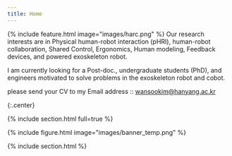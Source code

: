 ```yaml
---
title: Home
---
```


{%
  include feature.html
  image="images/harc.png"
%}
Our research interests are in Physical human-robot interaction (pHRI), human-robot collaboration, Shared Control, Ergonomics, Human modeling, Feedback devices, and powered exoskeleton robot.

I am currently looking for a Post-doc., undergraduate students (PhD), and engineers motivated to solve problems in the exoskeleton robot and cobot.

please send your CV to my Email address :: wansookim@hanyang.ac.kr

{:.center}

{% include section.html full=true %}

{% include figure.html image="images/banner_temp.png" %}

{% include section.html %}




<!-- 
# Our Research

{% capture text %}

This is Our Research~~~~ explanation Bla bla

[to see, Click here &nbsp;→](research)
{:.center}
{% endcapture %}

{%
  include feature.html
  image="images/research1.jpg"
  link="research"
  headline="Research1"
  text=text
%}




# Our Team Member
{% capture text %}

This is Our Team Member

[Meet our team &nbsp;→](team)
{:.center}
{% endcapture %}

{%
  include feature.html
  image="images/team.svg"
  link="team"
  headline="Our Team"
  text=text
%}  -->






<!-- {% capture text %}

Our group is fully commited to open science, such as open source softwares/packages, public datasets, open access publications. We believe open science can lead to impactful big science.

[Visit our open science portal &nbsp;→](OpenScience)
{:.center}
{% endcapture %}

{%
  include feature.html
  image="images/open.svg"
  link="resources"
  headline="Our Resources"
  text=text
%}

-->
